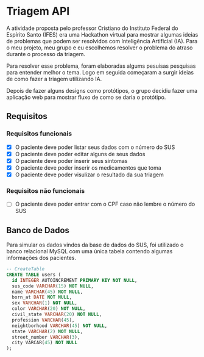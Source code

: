# Triagem API

A atividade proposta pelo professor Cristiano do Instituto Federal do Espírito Santo (IFES) era uma Hackathon virtual para mostrar algumas ideias de problemas que podem ser resolvidos com Inteligência Artificial (IA). Para o meu projeto, meu grupo e eu escolhemos resolver o problema do atraso durante o processo da triagem.

Para resolver esse problema, foram elaboradas algums pesuisas pesquisas para entender melhor o tema. Logo em seguida começaram a surgir ideias de como fazer a triagem utilizando IA.

Depois de fazer alguns designs como protótipos, o grupo decidiu fazer uma aplicação web para mostrar fluxo de como se daria o protótipo.

## Requisitos

### Requisitos funcionais

- [x] O paciente deve poder listar seus dados com o número do SUS
- [x] O paciente deve poder editar alguns de seus dados
- [x] O paciente deve poder inserir seus sintomas
- [x] O paciente deve poder inserir os medicamentos que toma
- [x] O paciente deve poder visulizar o resultado da sua triagem

### Requisitos não funcionais

- [ ] O paciente deve poder entrar com o CPF caso não lembre o número do SUS

## Banco de Dados

Para simular os dados vindos da base de dados do SUS, foi utilizado o banco relacional MySQL com uma única tabela contendo algumas informações dos pacientes.

```sql
-- CreateTable
CREATE TABLE users (
  id INTEGER AUTOINCREMENT PRIMARY KEY NOT NULL,
  sus_code VARCHAR(15) NOT NULL,
  name VARCHAR(45) NOT NULL,
  born_at DATE NOT NULL,
  sex VARCHAR(1) NOT NULL,
  color VARCHAR(20) NOT NULL,
  civil_state VARCHAR(20) NOT NULL,
  profession VARCHAR(45),
  neightborhood VARCHAR(45) NOT NULL,
  state VARCHAR(2) NOT NULL,
  street_number VARCHAR(3),
  city VARCAR(45) NOT NULL
);
```
